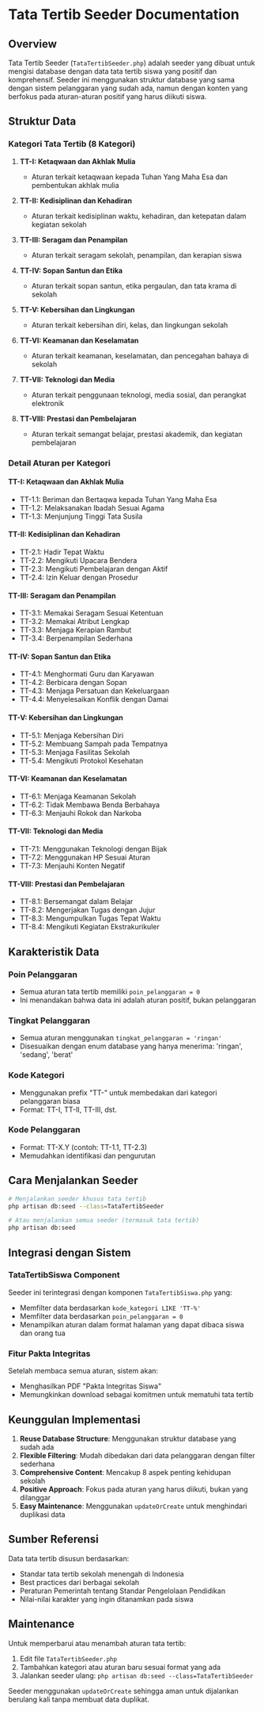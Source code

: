 # Tata Tertib Seeder Documentation

## Overview
Tata Tertib Seeder (`TataTertibSeeder.php`) adalah seeder yang dibuat untuk mengisi database dengan data tata tertib siswa yang positif dan komprehensif. Seeder ini menggunakan struktur database yang sama dengan sistem pelanggaran yang sudah ada, namun dengan konten yang berfokus pada aturan-aturan positif yang harus diikuti siswa.

## Struktur Data

### Kategori Tata Tertib (8 Kategori)
1. **TT-I: Ketaqwaan dan Akhlak Mulia**
   - Aturan terkait ketaqwaan kepada Tuhan Yang Maha Esa dan pembentukan akhlak mulia

2. **TT-II: Kedisiplinan dan Kehadiran**
   - Aturan terkait kedisiplinan waktu, kehadiran, dan ketepatan dalam kegiatan sekolah

3. **TT-III: Seragam dan Penampilan**
   - Aturan terkait seragam sekolah, penampilan, dan kerapian siswa

4. **TT-IV: Sopan Santun dan Etika**
   - Aturan terkait sopan santun, etika pergaulan, dan tata krama di sekolah

5. **TT-V: Kebersihan dan Lingkungan**
   - Aturan terkait kebersihan diri, kelas, dan lingkungan sekolah

6. **TT-VI: Keamanan dan Keselamatan**
   - Aturan terkait keamanan, keselamatan, dan pencegahan bahaya di sekolah

7. **TT-VII: Teknologi dan Media**
   - Aturan terkait penggunaan teknologi, media sosial, dan perangkat elektronik

8. **TT-VIII: Prestasi dan Pembelajaran**
   - Aturan terkait semangat belajar, prestasi akademik, dan kegiatan pembelajaran

### Detail Aturan per Kategori

#### TT-I: Ketaqwaan dan Akhlak Mulia
- TT-1.1: Beriman dan Bertaqwa kepada Tuhan Yang Maha Esa
- TT-1.2: Melaksanakan Ibadah Sesuai Agama
- TT-1.3: Menjunjung Tinggi Tata Susila

#### TT-II: Kedisiplinan dan Kehadiran
- TT-2.1: Hadir Tepat Waktu
- TT-2.2: Mengikuti Upacara Bendera
- TT-2.3: Mengikuti Pembelajaran dengan Aktif
- TT-2.4: Izin Keluar dengan Prosedur

#### TT-III: Seragam dan Penampilan
- TT-3.1: Memakai Seragam Sesuai Ketentuan
- TT-3.2: Memakai Atribut Lengkap
- TT-3.3: Menjaga Kerapian Rambut
- TT-3.4: Berpenampilan Sederhana

#### TT-IV: Sopan Santun dan Etika
- TT-4.1: Menghormati Guru dan Karyawan
- TT-4.2: Berbicara dengan Sopan
- TT-4.3: Menjaga Persatuan dan Kekeluargaan
- TT-4.4: Menyelesaikan Konflik dengan Damai

#### TT-V: Kebersihan dan Lingkungan
- TT-5.1: Menjaga Kebersihan Diri
- TT-5.2: Membuang Sampah pada Tempatnya
- TT-5.3: Menjaga Fasilitas Sekolah
- TT-5.4: Mengikuti Protokol Kesehatan

#### TT-VI: Keamanan dan Keselamatan
- TT-6.1: Menjaga Keamanan Sekolah
- TT-6.2: Tidak Membawa Benda Berbahaya
- TT-6.3: Menjauhi Rokok dan Narkoba

#### TT-VII: Teknologi dan Media
- TT-7.1: Menggunakan Teknologi dengan Bijak
- TT-7.2: Menggunakan HP Sesuai Aturan
- TT-7.3: Menjauhi Konten Negatif

#### TT-VIII: Prestasi dan Pembelajaran
- TT-8.1: Bersemangat dalam Belajar
- TT-8.2: Mengerjakan Tugas dengan Jujur
- TT-8.3: Mengumpulkan Tugas Tepat Waktu
- TT-8.4: Mengikuti Kegiatan Ekstrakurikuler

## Karakteristik Data

### Poin Pelanggaran
- Semua aturan tata tertib memiliki `poin_pelanggaran = 0`
- Ini menandakan bahwa data ini adalah aturan positif, bukan pelanggaran

### Tingkat Pelanggaran
- Semua aturan menggunakan `tingkat_pelanggaran = 'ringan'`
- Disesuaikan dengan enum database yang hanya menerima: 'ringan', 'sedang', 'berat'

### Kode Kategori
- Menggunakan prefix "TT-" untuk membedakan dari kategori pelanggaran biasa
- Format: TT-I, TT-II, TT-III, dst.

### Kode Pelanggaran
- Format: TT-X.Y (contoh: TT-1.1, TT-2.3)
- Memudahkan identifikasi dan pengurutan

## Cara Menjalankan Seeder

```bash
# Menjalankan seeder khusus tata tertib
php artisan db:seed --class=TataTertibSeeder

# Atau menjalankan semua seeder (termasuk tata tertib)
php artisan db:seed
```

## Integrasi dengan Sistem

### TataTertibSiswa Component
Seeder ini terintegrasi dengan komponen `TataTertibSiswa.php` yang:
- Memfilter data berdasarkan `kode_kategori LIKE 'TT-%'`
- Memfilter data berdasarkan `poin_pelanggaran = 0`
- Menampilkan aturan dalam format halaman yang dapat dibaca siswa dan orang tua

### Fitur Pakta Integritas
Setelah membaca semua aturan, sistem akan:
- Menghasilkan PDF "Pakta Integritas Siswa"
- Memungkinkan download sebagai komitmen untuk mematuhi tata tertib

## Keunggulan Implementasi

1. **Reuse Database Structure**: Menggunakan struktur database yang sudah ada
2. **Flexible Filtering**: Mudah dibedakan dari data pelanggaran dengan filter sederhana
3. **Comprehensive Content**: Mencakup 8 aspek penting kehidupan sekolah
4. **Positive Approach**: Fokus pada aturan yang harus diikuti, bukan yang dilanggar
5. **Easy Maintenance**: Menggunakan `updateOrCreate` untuk menghindari duplikasi data

## Sumber Referensi
Data tata tertib disusun berdasarkan:
- Standar tata tertib sekolah menengah di Indonesia
- Best practices dari berbagai sekolah
- Peraturan Pemerintah tentang Standar Pengelolaan Pendidikan
- Nilai-nilai karakter yang ingin ditanamkan pada siswa

## Maintenance
Untuk memperbarui atau menambah aturan tata tertib:
1. Edit file `TataTertibSeeder.php`
2. Tambahkan kategori atau aturan baru sesuai format yang ada
3. Jalankan seeder ulang: `php artisan db:seed --class=TataTertibSeeder`

Seeder menggunakan `updateOrCreate` sehingga aman untuk dijalankan berulang kali tanpa membuat data duplikat.